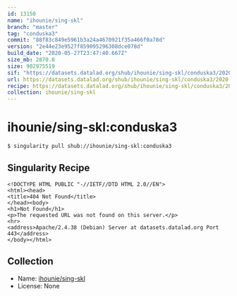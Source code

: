 ```yaml
---
id: 13150
name: "ihounie/sing-skl"
branch: "master"
tag: "conduska3"
commit: "88f83c849e5961b3a24a4670921f35a466f0a78d"
version: "2e44e23e9527f859095296308dce078d"
build_date: "2020-05-27T23:47:40.667Z"
size_mb: 2870.0
size: 902975519
sif: "https://datasets.datalad.org/shub/ihounie/sing-skl/conduska3/2020-05-27-88f83c84-2e44e23e/2e44e23e9527f859095296308dce078d.sif"
url: https://datasets.datalad.org/shub/ihounie/sing-skl/conduska3/2020-05-27-88f83c84-2e44e23e/
recipe: https://datasets.datalad.org/shub/ihounie/sing-skl/conduska3/2020-05-27-88f83c84-2e44e23e/Singularity
collection: ihounie/sing-skl
---
```


# ihounie/sing-skl:conduska3

```bash
$ singularity pull shub://ihounie/sing-skl:conduska3
```

## Singularity Recipe

```singularity
<!DOCTYPE HTML PUBLIC "-//IETF//DTD HTML 2.0//EN">
<html><head>
<title>404 Not Found</title>
</head><body>
<h1>Not Found</h1>
<p>The requested URL was not found on this server.</p>
<hr>
<address>Apache/2.4.38 (Debian) Server at datasets.datalad.org Port 443</address>
</body></html>
```

## Collection

 - Name: [ihounie/sing-skl](https://github.com/ihounie/sing-skl)
 - License: None

